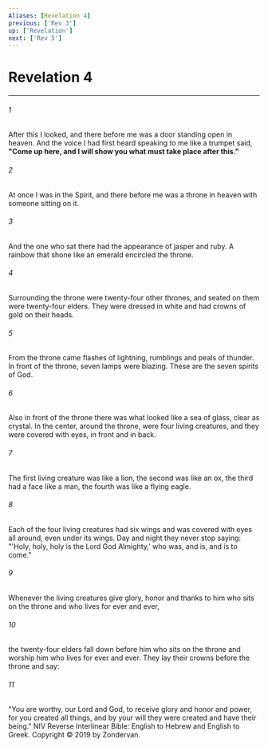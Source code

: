 ```yaml
---
Aliases: [Revelation 4]
previous: ['Rev 3']
up: ['Revelation']
next: ['Rev 5']
---
```

# Revelation 4

***


###### 1 
After this I looked, and there before me was a door standing open in heaven. And the voice I had first heard speaking to me like a trumpet said, **"Come up here, and I will show you what must take place after this."** 

###### 2 
At once I was in the Spirit, and there before me was a throne in heaven with someone sitting on it. 

###### 3 
And the one who sat there had the appearance of jasper and ruby. A rainbow that shone like an emerald encircled the throne. 

###### 4 
Surrounding the throne were twenty-four other thrones, and seated on them were twenty-four elders. They were dressed in white and had crowns of gold on their heads. 

###### 5 
From the throne came flashes of lightning, rumblings and peals of thunder. In front of the throne, seven lamps were blazing. These are the seven spirits of God. 

###### 6 
Also in front of the throne there was what looked like a sea of glass, clear as crystal. In the center, around the throne, were four living creatures, and they were covered with eyes, in front and in back. 

###### 7 
The first living creature was like a lion, the second was like an ox, the third had a face like a man, the fourth was like a flying eagle. 

###### 8 
Each of the four living creatures had six wings and was covered with eyes all around, even under its wings. Day and night they never stop saying: "'Holy, holy, holy is the Lord God Almighty,' who was, and is, and is to come." 

###### 9 
Whenever the living creatures give glory, honor and thanks to him who sits on the throne and who lives for ever and ever, 

###### 10 
the twenty-four elders fall down before him who sits on the throne and worship him who lives for ever and ever. They lay their crowns before the throne and say: 

###### 11 
"You are worthy, our Lord and God, to receive glory and honor and power, for you created all things, and by your will they were created and have their being." NIV Reverse Interlinear Bible: English to Hebrew and English to Greek. Copyright © 2019 by Zondervan.
